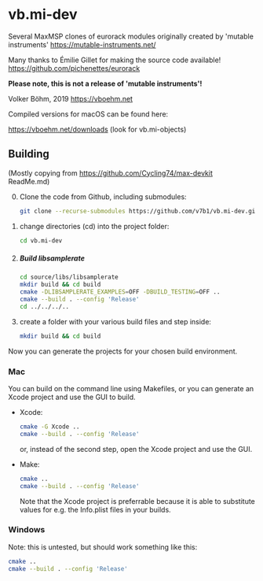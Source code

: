 # vb.mi-dev

Several MaxMSP clones of eurorack modules originally created by 'mutable instruments' https://mutable-instruments.net/ 

Many thanks to Émilie Gillet for making the source code available!
https://github.com/pichenettes/eurorack

**Please note, this is not a release of 'mutable instruments'!**

Volker Böhm, 2019
https://vboehm.net



Compiled versions for macOS can be found here:

https://vboehm.net/downloads (look for vb.mi-objects)



## Building

(Mostly copying from https://github.com/Cycling74/max-devkit ReadMe.md)

0. Clone the code from Github, including submodules: 
   
   ```bash
   git clone --recurse-submodules https://github.com/v7b1/vb.mi-dev.git
   ```
   
1. change directories (cd) into the project folder:

   ```bash
   cd vb.mi-dev
   ```

2. ##### Build libsamplerate

   ```bash
   cd source/libs/libsamplerate
   mkdir build && cd build
   cmake -DLIBSAMPLERATE_EXAMPLES=OFF -DBUILD_TESTING=OFF ..
   cmake --build . --config 'Release'
   cd ../../../..
   ```

3. create a folder with your various build files and step inside:

   ```bash
   mkdir build && cd build
   ```

Now you can generate the projects for your chosen build environment.

### Mac

You can build on the command line using Makefiles, or you can generate an Xcode project and use the GUI to build.

* Xcode: 

  ```bash
  cmake -G Xcode ..
  cmake --build . --config 'Release'
  ```

  or, instead of the second step, open the Xcode project and use the GUI.

* Make: 

  ```bash
  cmake ..
  cmake --build . --config 'Release'
  ```

  Note that the Xcode project is preferrable because it is able to substitute values for e.g. the Info.plist files in your builds.

### Windows

Note: this is untested, but should work something like this:

```bash
cmake ..
cmake --build . --config 'Release'
```

